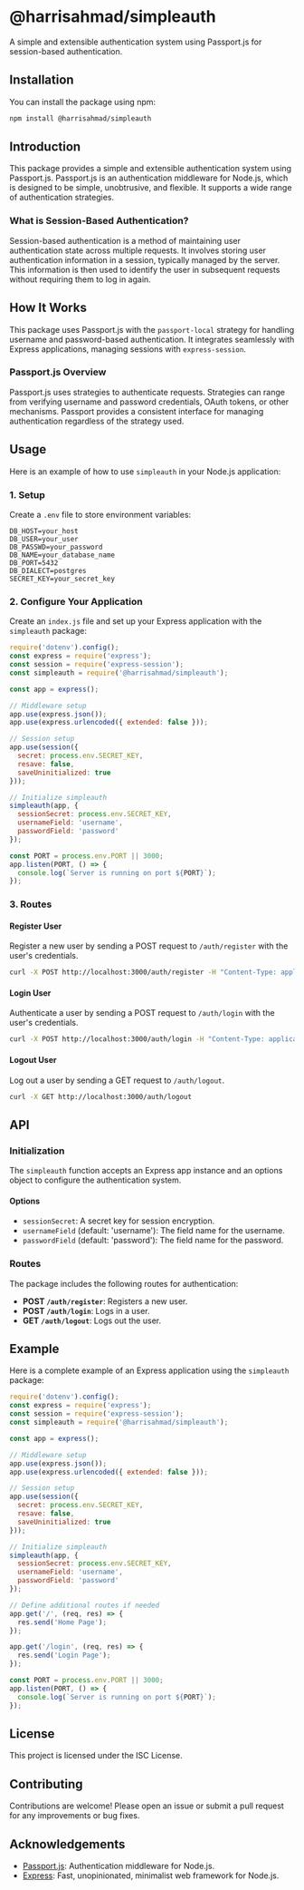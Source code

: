 # @harrisahmad/simpleauth

A simple and extensible authentication system using Passport.js for session-based authentication.

## Installation

You can install the package using npm:

```sh
npm install @harrisahmad/simpleauth
```

## Introduction

This package provides a simple and extensible authentication system using Passport.js. Passport.js is an authentication middleware for Node.js, which is designed to be simple, unobtrusive, and flexible. It supports a wide range of authentication strategies.

### What is Session-Based Authentication?

Session-based authentication is a method of maintaining user authentication state across multiple requests. It involves storing user authentication information in a session, typically managed by the server. This information is then used to identify the user in subsequent requests without requiring them to log in again.

## How It Works

This package uses Passport.js with the `passport-local` strategy for handling username and password-based authentication. It integrates seamlessly with Express applications, managing sessions with `express-session`.

### Passport.js Overview

Passport.js uses strategies to authenticate requests. Strategies can range from verifying username and password credentials, OAuth tokens, or other mechanisms. Passport provides a consistent interface for managing authentication regardless of the strategy used.

## Usage

Here is an example of how to use `simpleauth` in your Node.js application:

### 1. Setup

Create a `.env` file to store environment variables:

```plaintext
DB_HOST=your_host
DB_USER=your_user
DB_PASSWD=your_password
DB_NAME=your_database_name
DB_PORT=5432
DB_DIALECT=postgres
SECRET_KEY=your_secret_key
```

### 2. Configure Your Application

Create an `index.js` file and set up your Express application with the `simpleauth` package:

```js
require('dotenv').config();
const express = require('express');
const session = require('express-session');
const simpleauth = require('@harrisahmad/simpleauth');

const app = express();

// Middleware setup
app.use(express.json());
app.use(express.urlencoded({ extended: false }));

// Session setup
app.use(session({
  secret: process.env.SECRET_KEY,
  resave: false,
  saveUninitialized: true
}));

// Initialize simpleauth
simpleauth(app, {
  sessionSecret: process.env.SECRET_KEY,
  usernameField: 'username',
  passwordField: 'password'
});

const PORT = process.env.PORT || 3000;
app.listen(PORT, () => {
  console.log(`Server is running on port ${PORT}`);
});
```

### 3. Routes

#### Register User

Register a new user by sending a POST request to `/auth/register` with the user's credentials.

```sh
curl -X POST http://localhost:3000/auth/register -H "Content-Type: application/json" -d '{"username":"testuser","password":"testpassword"}'
```

#### Login User

Authenticate a user by sending a POST request to `/auth/login` with the user's credentials.

```sh
curl -X POST http://localhost:3000/auth/login -H "Content-Type: application/json" -d '{"username":"testuser","password":"testpassword"}'
```

#### Logout User

Log out a user by sending a GET request to `/auth/logout`.

```sh
curl -X GET http://localhost:3000/auth/logout
```

## API

### Initialization

The `simpleauth` function accepts an Express app instance and an options object to configure the authentication system.

#### Options

- `sessionSecret`: A secret key for session encryption.
- `usernameField` (default: 'username'): The field name for the username.
- `passwordField` (default: 'password'): The field name for the password.

### Routes

The package includes the following routes for authentication:

- **POST `/auth/register`**: Registers a new user.
- **POST `/auth/login`**: Logs in a user.
- **GET `/auth/logout`**: Logs out the user.

## Example

Here is a complete example of an Express application using the `simpleauth` package:

```js
require('dotenv').config();
const express = require('express');
const session = require('express-session');
const simpleauth = require('@harrisahmad/simpleauth');

const app = express();

// Middleware setup
app.use(express.json());
app.use(express.urlencoded({ extended: false }));

// Session setup
app.use(session({
  secret: process.env.SECRET_KEY,
  resave: false,
  saveUninitialized: true
}));

// Initialize simpleauth
simpleauth(app, {
  sessionSecret: process.env.SECRET_KEY,
  usernameField: 'username',
  passwordField: 'password'
});

// Define additional routes if needed
app.get('/', (req, res) => {
  res.send('Home Page');
});

app.get('/login', (req, res) => {
  res.send('Login Page');
});

const PORT = process.env.PORT || 3000;
app.listen(PORT, () => {
  console.log(`Server is running on port ${PORT}`);
});
```

## License

This project is licensed under the ISC License.

## Contributing

Contributions are welcome! Please open an issue or submit a pull request for any improvements or bug fixes.

## Acknowledgements

- [Passport.js](http://www.passportjs.org/): Authentication middleware for Node.js.
- [Express](https://expressjs.com/): Fast, unopinionated, minimalist web framework for Node.js.
